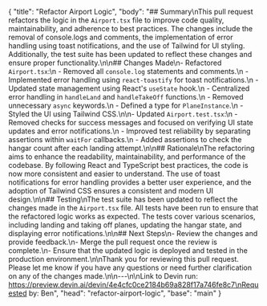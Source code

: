 {
  "title": "Refactor Airport Logic",
  "body": "## Summary\nThis pull request refactors the logic in the `Airport.tsx` file to improve code quality, maintainability, and adherence to best practices. The changes include the removal of console.logs and comments, the implementation of error handling using toast notifications, and the use of Tailwind for UI styling. Additionally, the test suite has been updated to reflect these changes and ensure proper functionality.\n\n## Changes Made\n- Refactored `Airport.tsx`:\n  - Removed all `console.log` statements and comments.\n  - Implemented error handling using `react-toastify` for toast notifications.\n  - Updated state management using React's `useState` hook.\n  - Centralized error handling in `handleLand` and `handleTakeOff` functions.\n  - Removed unnecessary `async` keywords.\n  - Defined a type for `PlaneInstance`.\n  - Styled the UI using Tailwind CSS.\n\n- Updated `Airport.test.tsx`:\n  - Removed checks for success messages and focused on verifying UI state updates and error notifications.\n  - Improved test reliability by separating assertions within `waitFor` callbacks.\n  - Added assertions to check the hangar count after each landing attempt.\n\n## Rationale\nThe refactoring aims to enhance the readability, maintainability, and performance of the codebase. By following React and TypeScript best practices, the code is now more consistent and easier to understand. The use of toast notifications for error handling provides a better user experience, and the adoption of Tailwind CSS ensures a consistent and modern UI design.\n\n## Testing\nThe test suite has been updated to reflect the changes made in the `Airport.tsx` file. All tests have been run to ensure that the refactored logic works as expected. The tests cover various scenarios, including landing and taking off planes, updating the hangar state, and displaying error notifications.\n\n## Next Steps\n- Review the changes and provide feedback.\n- Merge the pull request once the review is complete.\n- Ensure that the updated logic is deployed and tested in the production environment.\n\nThank you for reviewing this pull request. Please let me know if you have any questions or need further clarification on any of the changes made.\n\n---\n\nLink to Devin run: https://preview.devin.ai/devin/4e4cfc0ce2184b69a828f17a746fe8c7\nRequested by: Ben",
  "head": "refactor-airport-logic",
  "base": "main"
}
